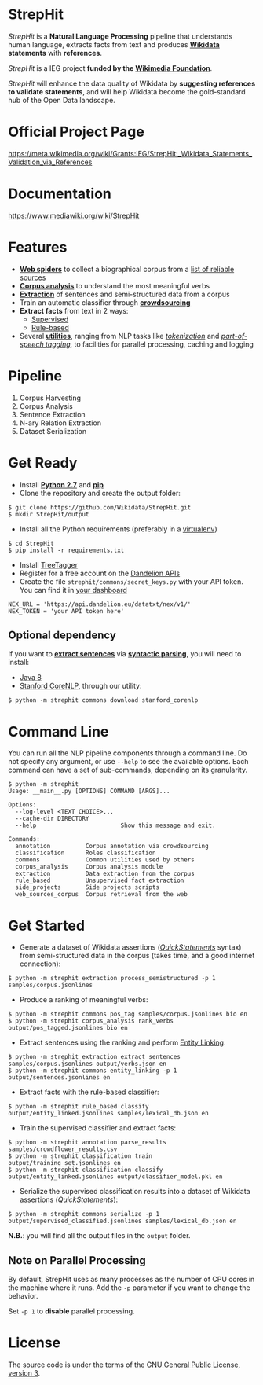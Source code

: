 # StrepHit
*StrepHit* is a **Natural Language Processing** pipeline that understands human language, extracts facts from text and produces **[Wikidata](https://www.wikidata.org/wiki/Wikidata:Main_Page) statements** with **references**.

*StrepHit* is a IEG project **funded by the [Wikimedia Foundation](https://wikimediafoundation.org/wiki/Home)**.

*StrepHit* will enhance the data quality of Wikidata by **suggesting references to validate statements**, and will help Wikidata become the gold-standard hub of the Open Data landscape.

# Official Project Page
https://meta.wikimedia.org/wiki/Grants:IEG/StrepHit:_Wikidata_Statements_Validation_via_References

# Documentation
https://www.mediawiki.org/wiki/StrepHit

# Features
- **[Web spiders](strephit/web_sources_corpus)** to collect a biographical corpus from a [list of reliable sources](https://meta.wikimedia.org/wiki/Grants:IEG/StrepHit:_Wikidata_Statements_Validation_via_References/Timeline#Biographies)
- **[Corpus analysis](strephit/corpus_analysis)** to understand the most meaningful verbs 
- **[Extraction](strephit/extraction)** of sentences and semi-structured data from a corpus
- Train an automatic classifier through **[crowdsourcing](strephit/annotation)**
- **Extract facts** from text in 2 ways:
    - [Supervised](strephit/classification)
    - [Rule-based](strephit/rule_based)
- Several **[utilities](strephit/commons)**, ranging from NLP tasks like *[tokenization](https://en.wikipedia.org/wiki/Tokenization_(lexical_analysis))* and *[part-of-speech tagging](https://en.wikipedia.org/wiki/Part-of-speech_tagging)*, to facilities for parallel processing, caching and logging

# Pipeline
1. Corpus Harvesting
2. Corpus Analysis
3. Sentence Extraction
4. N-ary Relation Extraction
5. Dataset Serialization

# Get Ready
- Install **[Python 2.7](https://www.python.org/downloads/)** and **[pip](https://pip.pypa.io/en/stable/installing/)**
- Clone the repository and create the output folder:
```
$ git clone https://github.com/Wikidata/StrepHit.git
$ mkdir StrepHit/output
```
- Install all the Python requirements (preferably in a [virtualenv](http://docs.python-guide.org/en/latest/dev/virtualenvs/))
```
$ cd StrepHit
$ pip install -r requirements.txt
```
- Install [TreeTagger](http://www.cis.uni-muenchen.de/~schmid/tools/TreeTagger/)
- Register for a free account on the [Dandelion APIs](https://dandelion.eu/accounts/register/?next=/docs/api/datatxt/nex/getting-started/)
- Create the file `strephit/commons/secret_keys.py` with your API token. You can find it in [your dashboard](https://dandelion.eu/profile/dashboard/)
```
NEX_URL = 'https://api.dandelion.eu/datatxt/nex/v1/'
NEX_TOKEN = 'your API token here'
```

## Optional dependency
If you want to **[extract sentences](strephit/extraction/extract_sentences.py)** via __[syntactic parsing](https://en.wikipedia.org/wiki/Parsing)__, you will need to install:
- [Java 8](http://www.java.com/en/download/)
- [Stanford CoreNLP](http://stanfordnlp.github.io/CoreNLP/), through our utility:
```
$ python -m strephit commons download stanford_corenlp
```

# Command Line
You can run all the NLP pipeline components through a command line.
Do not specify any argument, or use `--help` to see the available options.
Each command can have a set of sub-commands, depending on its granularity.
```
$ python -m strephit                                                                             
Usage: __main__.py [OPTIONS] COMMAND [ARGS]...

Options:
  --log-level <TEXT CHOICE>...
  --cache-dir DIRECTORY
  --help                        Show this message and exit.

Commands:
  annotation          Corpus annotation via crowdsourcing
  classification      Roles classification
  commons             Common utilities used by others
  corpus_analysis     Corpus analysis module
  extraction          Data extraction from the corpus
  rule_based          Unsupervised fact extraction
  side_projects       Side projects scripts
  web_sources_corpus  Corpus retrieval from the web
```

# Get Started
- Generate a dataset of Wikidata assertions (*[QuickStatements](https://tools.wmflabs.org/wikidata-todo/quick_statements.php)* syntax) from semi-structured data in the corpus (takes time, and a good internet connection):
```
$ python -m strephit extraction process_semistructured -p 1 samples/corpus.jsonlines
```

- Produce a ranking of meaningful verbs:
```
$ python -m strephit commons pos_tag samples/corpus.jsonlines bio en
$ python -m strephit corpus_analysis rank_verbs output/pos_tagged.jsonlines bio en
```

- Extract sentences using the ranking and perform [Entity Linking](https://en.wikipedia.org/wiki/Entity_linking):
```
$ python -m strephit extraction extract_sentences samples/corpus.jsonlines output/verbs.json en
$ python -m strephit commons entity_linking -p 1 output/sentences.jsonlines en
```

- Extract facts with the rule-based classifier:
```
$ python -m strephit rule_based classify output/entity_linked.jsonlines samples/lexical_db.json en
```

- Train the supervised classifier and extract facts:
```
$ python -m strephit annotation parse_results samples/crowdflower_results.csv
$ python -m strephit classification train output/training_set.jsonlines en
$ python -m strephit classification classify output/entity_linked.jsonlines output/classifier_model.pkl en
```

- Serialize the supervised classification results into a dataset of Wikidata assertions (*QuickStatements*):
```
$ python -m strephit commons serialize -p 1 output/supervised_classified.jsonlines samples/lexical_db.json en
```

**N.B.**: you will find all the output files in the `output` folder.

## Note on Parallel Processing
By default, StrepHit uses as many processes as the number of CPU cores in the machine where it runs.
Add the `-p` parameter if you want to change the behavior.

Set `-p 1` to **disable** parallel processing.

# License
The source code is under the terms of the [GNU General Public License, version 3](http://www.gnu.org/licenses/gpl.html).
